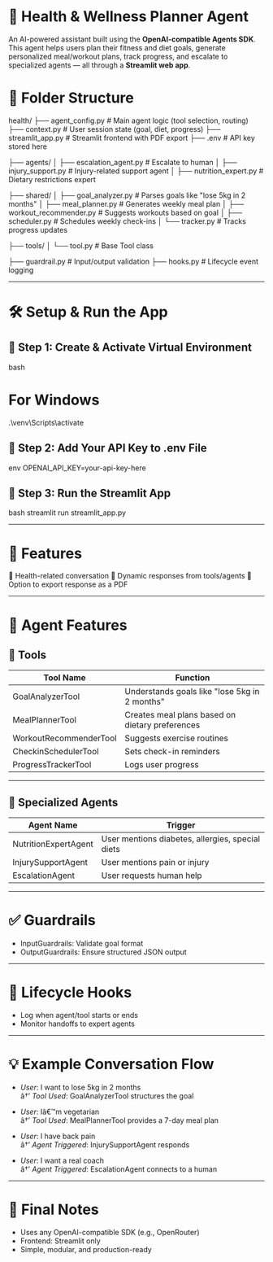 # 🧠 Health & Wellness Planner Agent

An AI-powered assistant built using the **OpenAI-compatible Agents SDK**.  
This agent helps users plan their fitness and diet goals, generate personalized meal/workout plans, track progress, and escalate to specialized agents — all through a **Streamlit web app**.

# 📁 Folder Structure

health/
├── agent_config.py # Main agent logic (tool selection, routing)
├── context.py # User session state (goal, diet, progress)
├── streamlit_app.py # Streamlit frontend with PDF export
├── .env # API key stored here

├── agents/
│ ├── escalation_agent.py # Escalate to human
│ ├── injury_support.py # Injury-related support agent
│ ├── nutrition_expert.py # Dietary restrictions expert

├── shared/
│ ├── goal_analyzer.py # Parses goals like "lose 5kg in 2 months"
│ ├── meal_planner.py # Generates weekly meal plan
│ ├── workout_recommender.py # Suggests workouts based on goal
│ ├── scheduler.py # Schedules weekly check-ins
│ └── tracker.py # Tracks progress updates

├── tools/
│ └── tool.py # Base Tool class

├── guardrail.py # Input/output validation
├── hooks.py # Lifecycle event logging


---

# 🛠 Setup & Run the App

## 🔹 Step 1: Create & Activate Virtual Environment

bash
# For Windows
.\venv\Scripts\activate


## 🔹 Step 2: Add Your API Key to .env File

env
OPENAI_API_KEY=your-api-key-here


## 🔹 Step 3: Run the Streamlit App

bash
streamlit run streamlit_app.py


---

# 🚀 Features

💬 Health-related conversation
🔄 Dynamic responses from tools/agents
📄 Option to export response as a PDF

---

# 🤖 Agent Features

## 🧩 Tools

| Tool Name              | Function                                                |
|------------------------|---------------------------------------------------------|
| GoalAnalyzerTool       | Understands goals like "lose 5kg in 2 months"           |
| MealPlannerTool        | Creates meal plans based on dietary preferences         |
| WorkoutRecommenderTool | Suggests exercise routines                              |
| CheckinSchedulerTool   | Sets check-in reminders                                 |
| ProgressTrackerTool    | Logs user progress                                      |

---

## 🧠 Specialized Agents

| Agent Name            | Trigger                                                 |
|-----------------------|----------------------------------------------------------|
| NutritionExpertAgent  | User mentions diabetes, allergies, special diets         |
| InjurySupportAgent    | User mentions pain or injury                             |
| EscalationAgent       | User requests human help                                 |

---

# ✅ Guardrails

- InputGuardrails: Validate goal format  
- OutputGuardrails: Ensure structured JSON output  

---

# 🔄 Lifecycle Hooks

- Log when agent/tool starts or ends  
- Monitor handoffs to expert agents  

---

# 💡 Example Conversation Flow

- *User*: I want to lose 5kg in 2 months  
  â†’ *Tool Used*: GoalAnalyzerTool structures the goal  

- *User*: Iâ€™m vegetarian  
  â†’ *Tool Used*: MealPlannerTool provides a 7-day meal plan  

- *User*: I have back pain  
  â†’ *Agent Triggered*: InjurySupportAgent responds  

- *User*: I want a real coach  
  â†’ *Agent Triggered*: EscalationAgent connects to a human  



---

# 📌 Final Notes

- Uses any OpenAI-compatible SDK (e.g., OpenRouter)  
- Frontend: Streamlit only  
- Simple, modular, and production-ready
